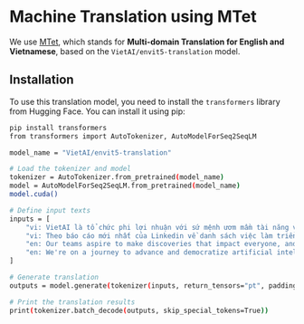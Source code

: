 # Machine Translation using MTet

We use [MTet](https://huggingface.co/VietAI/envit5-translation), which stands for **Multi-domain Translation for English and Vietnamese**, based on the `VietAI/envit5-translation` model.

## Installation

To use this translation model, you need to install the `transformers` library from Hugging Face. You can install it using pip:

```bash
pip install transformers
from transformers import AutoTokenizer, AutoModelForSeq2SeqLM

model_name = "VietAI/envit5-translation"

# Load the tokenizer and model
tokenizer = AutoTokenizer.from_pretrained(model_name)  
model = AutoModelForSeq2SeqLM.from_pretrained(model_name)
model.cuda()

# Define input texts
inputs = [
    "vi: VietAI là tổ chức phi lợi nhuận với sứ mệnh ươm mầm tài năng về trí tuệ nhân tạo và xây dựng một cộng đồng các chuyên gia trong lĩnh vực trí tuệ nhân tạo đẳng cấp quốc tế tại Việt Nam.",
    "vi: Theo báo cáo mới nhất của Linkedin về danh sách việc làm triển vọng với mức lương hấp dẫn năm 2020, các chức danh công việc liên quan đến AI như Chuyên gia AI (Artificial Intelligence Specialist), Kỹ sư ML (Machine Learning Engineer) đều xếp thứ hạng cao.",
    "en: Our teams aspire to make discoveries that impact everyone, and core to our approach is sharing our research and tools to fuel progress in the field.",
    "en: We're on a journey to advance and democratize artificial intelligence through open source and open science."
]

# Generate translation
outputs = model.generate(tokenizer(inputs, return_tensors="pt", padding=True).input_ids.to('cuda'), max_length=512)

# Print the translation results
print(tokenizer.batch_decode(outputs, skip_special_tokens=True))
